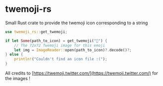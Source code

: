 # twemoji-rs
Small Rust crate to provide the twemoji icon corresponding to a string

```rust
use twemoji_rs::get_twemoji;

if let Some(path_to_icon) = get_twemoji("🚀") {
    // The 72x72 Twemoji image for this emoji
    let img = ImageReader::open(path_to_icon)?.decode()?;
} else {
    println!("Couldn't find an icon file :(");
}
```

All credits to [https://twemoji.twitter.com/](https://twemoji.twitter.com/) for the images !
